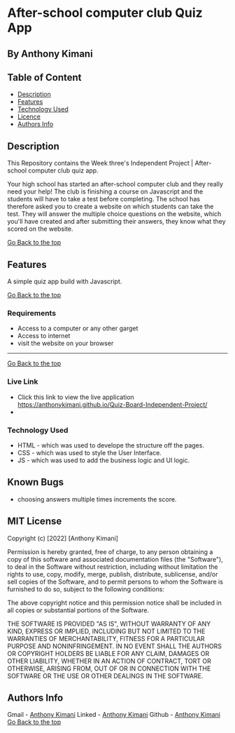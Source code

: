 # After-school computer club Quiz App
 ## By Anthony Kimani
 ## Table of Content
 - [Description](#description)
 - [Features](#features)
 - [Technology  Used](#technology-Used)
 - [Licence](#licence)
 - [Authors Info](#Authors-Info)
 ## Description
 
 <p>This Repository contains the Week three's Independent Project | After-school computer club quiz app.</p>
 <p>Your high school has started an after-school computer club and they really need your help! The club is finishing a course on Javascript and the students will have to take a test before completing. The school has therefore asked you to create a website on which students can take the test. They will answer the multiple choice questions on the website, which you'll have created and after submitting their answers, they know what they scored on the website.<p>


 
[Go Back to the top](#After-school-computer-club-Quiz-App)

## Features

A simple quiz app build with Javascript.

[Go Back to the top](#After-school-computer-club-Quiz-App)
 ###  Requirements
 
 * Access to  a computer or any other garget
 * Access to internet
 * visit the website on your browser
 ****
 [Go Back to the top](#After-school-computer-club-Quiz-App)
 
### Live Link

- Click this link to view the live application https://anthonykimani.github.io/Quiz-Board-Independent-Project/
- 
### Technology  Used

* HTML - which was used to develope the structure off the pages.
* CSS - which was used to style the User Interface.
* JS - which was used to add the business logic and UI logic.


## Known Bugs

* choosing answers multiple times increments the score.

## MIT License

Copyright (c) [2022] [Anthony Kimani]

Permission is hereby granted, free of charge, to any person obtaining a copy
of this software and associated documentation files (the "Software"), to deal
in the Software without restriction, including without limitation the rights
to use, copy, modify, merge, publish, distribute, sublicense, and/or sell
copies of the Software, and to permit persons to whom the Software is
furnished to do so, subject to the following conditions:

The above copyright notice and this permission notice shall be included in all
copies or substantial portions of the Software.

THE SOFTWARE IS PROVIDED "AS IS", WITHOUT WARRANTY OF ANY KIND, EXPRESS OR
IMPLIED, INCLUDING BUT NOT LIMITED TO THE WARRANTIES OF MERCHANTABILITY,
FITNESS FOR A PARTICULAR PURPOSE AND NONINFRINGEMENT. IN NO EVENT SHALL THE
AUTHORS OR COPYRIGHT HOLDERS BE LIABLE FOR ANY CLAIM, DAMAGES OR OTHER
LIABILITY, WHETHER IN AN ACTION OF CONTRACT, TORT OR OTHERWISE, ARISING FROM,
OUT OF OR IN CONNECTION WITH THE SOFTWARE OR THE USE OR OTHER DEALINGS IN THE
SOFTWARE.

## Authors Info

Gmail - [Anthony Kimani](anthony.kimani@student.moringaschool.com)
Linked - [Anthony Kimani](https://www.linkedin.com/in/kimani-antony-50886b1ba/)
Github - [Anthony Kimani](https://github.com/anthonykimani)
[Go Back to the top](#After-school-computer-club-Quiz-App)
